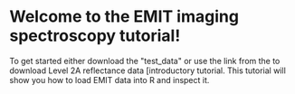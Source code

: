 # Welcome to the EMIT imaging spectroscopy tutorial!

To get started either download the "test_data" or use the link from the to download Level 2A reflectance data [introductory tutorial. This tutorial will show you how to load EMIT data into R and inspect it. 
